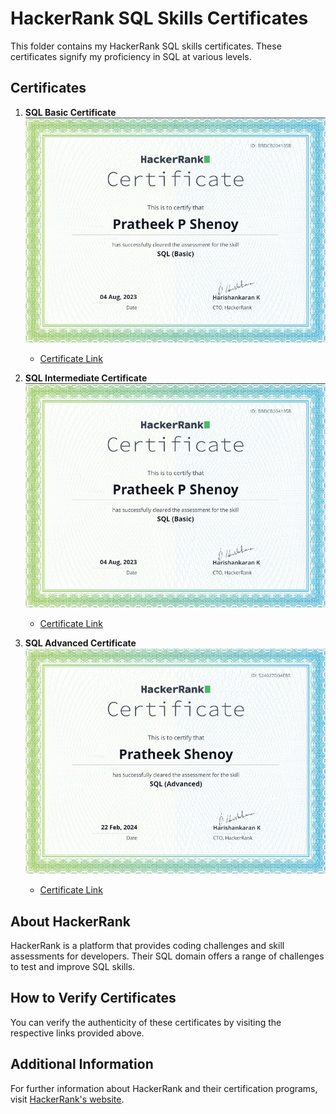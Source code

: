 # HackerRank SQL Skills Certificates

This folder contains my HackerRank SQL skills certificates. These certificates signify my proficiency in SQL at various levels.

## Certificates

1. **SQL Basic Certificate**
   ![basic](basic.png)
   - [Certificate Link](https://www.hackerrank.com/certificates/bbdcb204105b)

2. **SQL Intermediate Certificate**
      ![intermediate](intermediate.png)
   - [Certificate Link](https://www.hackerrank.com/certificates/8b07f749a2ff)

3. **SQL Advanced Certificate**
      ![iadvanced](advanced.png)
   - [Certificate Link](https://www.hackerrank.com/certificates/524927d04eb5)

## About HackerRank

HackerRank is a platform that provides coding challenges and skill assessments for developers. Their SQL domain offers a range of challenges to test and improve SQL skills.

## How to Verify Certificates

You can verify the authenticity of these certificates by visiting the respective links provided above.

## Additional Information

For further information about HackerRank and their certification programs, visit [HackerRank's website](https://www.hackerrank.com/skills-verification).



